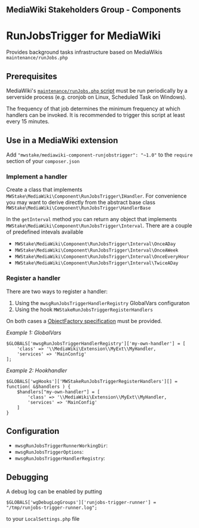 ## MediaWiki Stakeholders Group - Components
# RunJobsTrigger for MediaWiki

Provides background tasks infrastructure based on MediaWikis `maintenance/runJobs.php`

## Prerequisites

MediaWiki's [`maintenance/runJobs.php` script](ttps://www.mediawiki.org/wiki/Manual:RunJobs.php) must be run periodically by a serverside process (e.g. cronjob on Linux, Scheduled Task on Windows).

The frequency of that job determines the minimum frequency at which handlers can be invoked. It is recommended to trigger this script at least every 15 minutes.

## Use in a MediaWiki extension

Add `"mwstake/mediawiki-component-runjobstrigger": "~1.0"` to the `require` section of your `composer.json`

### Implement a handler

Create a class that implements `MWStake\MediaWiki\Component\RunJobsTrigger\IHandler`. For convenience you may want to derive directly from the abstract base class `MWStake\MediaWiki\Component\RunJobsTrigger\HandlerBase`

In the `getInterval` method you can return any object that implements `MWStake\MediaWiki\Component\RunJobsTrigger\Interval`. There are a couple of predefined intevals available
- `MWStake\MediaWiki\Component\RunJobsTrigger\Interval\OnceADay`
- `MWStake\MediaWiki\Component\RunJobsTrigger\Interval\OnceAWeek`
- `MWStake\MediaWiki\Component\RunJobsTrigger\Interval\OnceEveryHour`
- `MWStake\MediaWiki\Component\RunJobsTrigger\Interval\TwiceADay`

### Register a handler

There are two ways to register a handler:
1. Using the `mwsgRunJobsTriggerHandlerRegistry` GlobalVars configuraton
2. Using the hook `MWStakeRunJobsTriggerRegisterHandlers`

On both cases a [ObjectFactory specification](https://www.mediawiki.org/wiki/ObjectFactory) must be provided.

*Example 1: GlobalVars*

    $GLOBALS['mwsgRunJobsTriggerHandlerRegistry']['my-own-handler'] = [
        'class' => '\\MediaWiki\Extension\\MyExt\\MyHandler,
        'services' => 'MainConfig'
    ];

*Example 2: Hookhandler*

    $GLOBALS['wgHooks']['MWStakeRunJobsTriggerRegisterHandlers'][] = function( &$handlers ) {
        $handlers["my-own-handler"] = [
            'class' => '\\MediaWiki\Extension\\MyExt\\MyHandler,
            'services' => 'MainConfig'
        ]
    }

## Configuration
- `mwsgRunJobsTriggerRunnerWorkingDir`: 
- `mwsgRunJobsTriggerOptions`: 
- `mwsgRunJobsTriggerHandlerRegistry`: 

## Debugging
A debug log can be enabled by putting

    $GLOBALS['wgDebugLogGroups']['runjobs-trigger-runner'] = "/tmp/runjobs-trigger-runner.log";

to your `LocalSettings.php` file